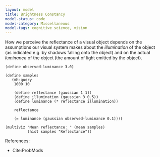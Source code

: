 ```yaml
---
layout: model
title: Brightness Constancy
model-status: code
model-category: Miscellaneous
model-tags: cognitive science, vision
---
```


How we perceive the reflectance of a visual object depends on the assumptions our visual system makes about the *illumination* of the object (as indicated e.g. by shadows falling onto the object) and on the actual *luminance* of the object (the amount of light emitted by the object).

    (define observed-luminance 3.0)
    
    (define samples
       (mh-query
        1000 10
    
        (define reflectance (gaussian 1 1))
        (define illumination (gaussian 3 0.5))
        (define luminance (* reflectance illumination))
    
        reflectance
    
        (= luminance (gaussian observed-luminance 0.1))))
    
    (multiviz "Mean reflectance: " (mean samples)
              (hist samples "Reflectance"))

References:

- Cite:ProbMods
